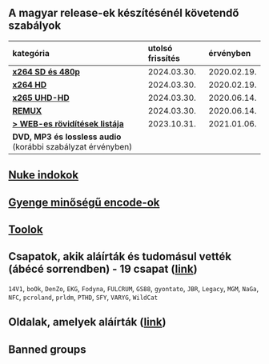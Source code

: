 ## A magyar release-ek készítésénél követendő szabályok
| kategória                                                      | utolsó frissítés | érvényben   |
| :-                                                             | :-               | :-          |
| [**x264 SD és 480p**](/series-and-movies-x264-sd-and-480p.md)  | 2024.03.30.      | 2020.02.19. |
| [**x264 HD**](/series-and-movies-x264-hd.md)                   | 2024.03.30.      | 2020.02.19. |
| [**x265 UHD-HD**](/series-and-movies-x265-hd-uhd.md)           | 2024.03.30.      | 2020.06.14. |
| [**REMUX**](/series-and-movies-remux.md)                       | 2024.03.30.      | 2020.06.14. |
| [**> WEB-es rövidítések listája**](/files/web-abbreviation.md) | 2023.10.31.      | 2021.01.06. |
| **DVD, MP3 és lossless audio** (korábbi szabályzat érvényben)  |                  |             |

## [Nuke indokok](/nuke-reasons.md)

## [Gyenge minőségű encode-ok](/files/encodes-to-avoid.md)

## [Toolok](/files/tools.md)

## Csapatok, akik aláírták és tudomásul vették (ábécé sorrendben) - 19 csapat ([link](https://github.com/encoding-hun/rules-and-standards/issues/14))
`14V1`, `boOk`, `DenZo`, `EKG`, `Fodyna`, `FULCRUM`, `GS88`, `gyontato`, `JBR`, `Legacy`, `MGM`, `NaGa`, `NFC`, `pcroland`, `prldm`, `PTHD`, `SFY`, `VARYG`, `WildCat`

## Oldalak, amelyek aláírták ([link](https://github.com/encoding-hun/rules-and-standards/issues/18))

## Banned groups
